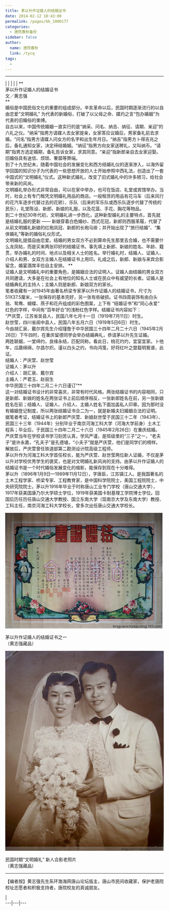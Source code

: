 ```yaml
---
title: 茅以升作证婚人的结婚证书
date: 2014-02-12 10:43:00
permalink: /pages/bb_1000177
categories: 
  - 唐院春秋备份
sidebar: false
author: 
  name: 唐院春秋
  link: /tycq
tags: 
  - 
---
```


* * *

  
|  |  |  |  |  **  
茅以升作证婚人的结婚证书  
文／黄志强  
**  
婚俗是中国民俗文化的重要的组成部分。辛亥革命以后，民国时期逐渐流行的以自由恋爱“文明婚礼”
为代表的新婚俗，打破了以父母之命、媒灼之言“包办婚姻”为代表的旧婚俗的束缚。  
自古以来，中国传统婚姻一直实行的是“纳采、问名、纳吉、纳征、请期、亲迎”的六礼之仪。“纳采”指男方请媒人去女家提亲，女家答应议婚后，男家备礼前去求婚。“问名”指男方请媒人问女方的名字和出生年月日。“纳吉”指男方卜得吉兆之后，备礼通知女家，决定缔结婚姻。“纳征”指男方向女家送聘礼，又叫纳币。“请期”指男方选定婚期，备礼告诉女家，求其同意。“亲迎”指新郎亲自去女家迎娶。旧婚俗具有迷信、烦琐、奢靡等弊端。  
到了十九世纪末，随着中国社会的发展变化和西方结婚礼仪的逐渐渗入，以海外留学回国的知识分子为代表的一些思想开放的人士开始参照中西礼法，创造出了一套中国式的“文明婚礼”仪式。这种新式婚礼，改变了旧式婚礼中的许多陋习，给社会带来新的风尚。  
文明婚礼举办形式非常自由，可以在家中举办，也可在饭店、礼堂或宾馆举办。当时，社会上有专门租凭文明婚礼用品的商店。一般租赁的用品有花马车（后来风行的花汽车逐步代替过去的花轿）、乐队（后来的军乐队或西乐队逐步代替了传统的民乐），礼堂陈设、新郎、新娘的礼服，以及花篮、手花、胸花等物品。  
到二十世纪30年代初，文明婚礼进一步西化，这种新型婚礼的主要特点，首先就是结婚礼服的更新 ——
新娘穿着白色婚纱、西式花冠，新郎则西服革履，代替了从前文明婚礼新娘的红袍凤冠、新郎的长袍马褂；并开始出现了“旅行结婚”、“集体婚礼”等新的婚俗礼仪形式。  
文明婚礼提倡自由恋爱。结婚的男女双方不必到算命先生那里去合婚，也不需要什么龙凤帖，而是买来两张印好的结婚证书，事先填上新郎、新娘的姓名、年龄、籍贯，举办婚礼的时间、地点以及相关人士的姓名。举行婚礼时，结婚人、证婚人、介绍人和男、女双方主婚人在结婚证书上用印。礼成之后，新郎、新娘与来宾合影留念，婚宴酒席丰俭自主安排。
**  
证婚人是文明婚礼中的重要角色，是婚姻合法的证明人。证婚人由结婚的男女双方共同邀请，大多是在社会上有地位的知名人士或在民众中有威望的长者。证婚人是结婚典礼的主持人；主婚人则是新郎、新娘双方的家长。  
笔者收藏有一对1945年由著名桥梁专家茅以升作证婚人的结婚证书，尺寸为51X37.5厘米，一张保存的基本完好，另一张有些破损。证书四周装饰有由白头翁、鸳鸯、蝴蝶、燕子和花卉组成的彩色图案，上下有
“结婚证书”和“同心永爱” 红色的字样，中间有“百年好合”的浅粉红色字样。结婚证书内容如下：  
“严庆萱，江苏省吴县人，民国八年七月十一日（1919年7月11日）时生。  
赵世莹，四川省阆中县人，民国八年五月六日（1919年5日6日）时生。  
今由胡汇泉、戴尔宾先生介绍瑾詹于中华民国三十四年二月二十六日（1945年2月26日）下午四时，在重庆留德同学会举办结婚典礼，恭请茅以升先生证婚。  
两姓联姻，一堂缔约，良缘永结，匹配同称。看此日，桃花灼灼，宜室宜家。卜他年，瓜瓞绵绵，尔昌尔炽。谨以白头之约，书向鸿笺，好将红叶之盟载明鴛谱，此证。  
结婚人：严庆萱、赵世莹  
证婚人：茅以升  
介绍人：胡汇泉、戴尔宾  
主婚人：严君玉、赵丽生  
中华民国三十四年二月二十六日谨订”**  
这一对结婚证书设计的非常喜庆，非常有时代风格。两张结婚证书的内容相同，只是新郎、新娘的姓名在两张证书上前后顺序相反，一张新郎姓名在前，另一张新娘姓名在前；结婚人、证婚人、介绍人、主婚人姓名下面加盖私人印章。因为那时没有婚姻登记制度，所以两张结婚证书合二为一，就是新婚夫妇婚姻合法的证明。  
据笔者考证，结婚证书上的新郎严庆萱、新娘赵世莹于民国三十二年（1943年）、民国三十三年（1944年）分别毕业于南京河海工科大学（河海大学前身）土木工程系；毕业后，于民国三十四年二月二十六日（1945年2月26日）在重庆结婚。严庆萱当年在学校读书学习刻苦认真，学风严谨，是班级里的“三子”之一，“老夫子”是许永嘉，“孔夫子”是孔德埴，“小夫子”就是严庆萱，他们是同学们的榜样。解放后，严庆萱曾任铁道部第二勘测设计院高级工程师。  
茅以升作为河海工科大学首任校长，能为严庆萱、赵世莹两位新人证婚，不仅是茅以升对学校优秀学生的褒奖，也是对文明婚礼新风尚的支持。由茅以升作证婚人的结婚证书是一个时代婚俗发展变化的缩影，能保存到现在十分难得。  
茅以升（1896年1月9日—1989年11月12日），字唐臣，江苏镇江人。是我国著名的土木工程学家、桥梁专家、工程教育家，是中国科学院院士，美国工程院院士，中央研究院院士。茅以升1916年毕业于时称唐山工业专门学校（唐山交通大学），1917年获美国康乃尔大学硕士学位，1919年获美国卡耐基理工学院博士学位。回国后历任历任唐山交通大学教授、国立东南大学（现南京大学及东南大学）教授、工科主任，南京河海工科大学校长，曾多次出任唐山交通大学校长。  
  

![](/pic/img0.ph.126.net_m4l2VWz0cBxzUDdwBXZBBg==_833165931163672221.jpg)

茅以升作证婚人的结婚证书之一  
（黄志强藏品）  
  

![](/pic/img2.ph.126.net_5semgaWfXjTzC6Ap1XlDJg==_3280872328639842473.jpg)

民国时期“文明婚礼” 新人合影老照片  
（黄志强藏品）  

* * *

  
【编者按】黄志强先生系环渤海网唐山论坛版主，唐山市民间收藏家，保护老唐院校址志愿者和积极支持者，唐院校友的真诚朋友。  
  
  
|  
---|---|---
